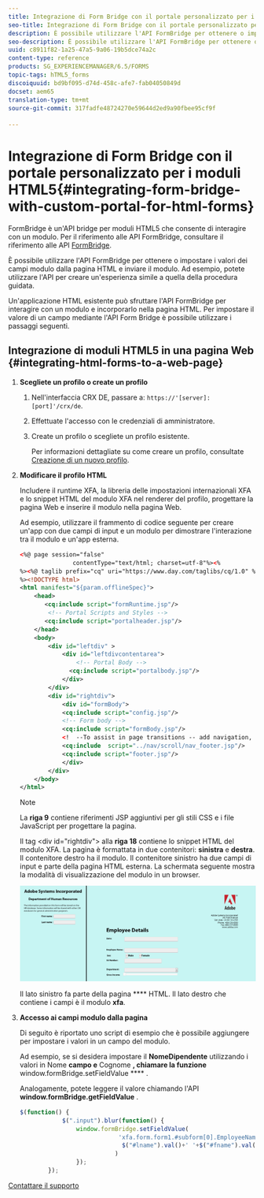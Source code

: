 ```yaml
---
title: Integrazione di Form Bridge con il portale personalizzato per i moduli HTML5
seo-title: Integrazione di Form Bridge con il portale personalizzato per i moduli HTML5
description: È possibile utilizzare l'API FormBridge per ottenere o impostare i valori dei campi modulo dalla pagina HTML e inviare il modulo.
seo-description: È possibile utilizzare l'API FormBridge per ottenere o impostare i valori dei campi modulo dalla pagina HTML e inviare il modulo.
uuid: c8911f82-1a25-47a5-9a06-19b5dce74a2c
content-type: reference
products: SG_EXPERIENCEMANAGER/6.5/FORMS
topic-tags: hTML5_forms
discoiquuid: bd9bf095-d74d-458c-afe7-fab04050849d
docset: aem65
translation-type: tm+mt
source-git-commit: 317fadfe48724270e59644d2ed9a90fbee95cf9f

---
```



# Integrazione di Form Bridge con il portale personalizzato per i moduli HTML5{#integrating-form-bridge-with-custom-portal-for-html-forms}

FormBridge è un&#39;API bridge per moduli HTML5 che consente di interagire con un modulo. Per il riferimento alle API FormBridge, consultare il riferimento alle API [FormBridge](/help/forms/using/form-bridge-apis.md).

È possibile utilizzare l&#39;API FormBridge per ottenere o impostare i valori dei campi modulo dalla pagina HTML e inviare il modulo. Ad esempio, potete utilizzare l&#39;API per creare un&#39;esperienza simile a quella della procedura guidata.

Un&#39;applicazione HTML esistente può sfruttare l&#39;API FormBridge per interagire con un modulo e incorporarlo nella pagina HTML. Per impostare il valore di un campo mediante l&#39;API Form Bridge è possibile utilizzare i passaggi seguenti.

## Integrazione di moduli HTML5 in una pagina Web {#integrating-html-forms-to-a-web-page}

1. **Scegliete un profilo o create un profilo**

   1. Nell&#39;interfaccia CRX DE, passare a: `https://'[server]:[port]'/crx/de`.
   1. Effettuate l&#39;accesso con le credenziali di amministratore.
   1. Create un profilo o scegliete un profilo esistente.

      Per informazioni dettagliate su come creare un profilo, consultate [Creazione di un nuovo profilo](/help/forms/using/custom-profile.md).

1. **Modificare il profilo HTML**

   Includere il runtime XFA, la libreria delle impostazioni internazionali XFA e lo snippet HTML del modulo XFA nel renderer del profilo, progettare la pagina Web e inserire il modulo nella pagina Web.

   Ad esempio, utilizzare il frammento di codice seguente per creare un&#39;app con due campi di input e un modulo per dimostrare l&#39;interazione tra il modulo e un&#39;app esterna.

   ```xml
   <%@ page session="false"
                  contentType="text/html; charset=utf-8"%><%
   %><%@ taglib prefix="cq" uri="https://www.day.com/taglibs/cq/1.0" %><%
   %><!DOCTYPE html>
   <html manifest="${param.offlineSpec}">
       <head>
          <cq:include script="formRuntime.jsp"/>
           <!-- Portal Scripts and Styles -->
          <cq:include script="portalheader.jsp"/>
       </head>
       <body>
           <div id="leftdiv" >
               <div id="leftdivcontentarea">
                   <!-- Portal Body -->
                 <cq:include script="portalbody.jsp"/>
               </div>
           </div>
           <div id="rightdiv">
               <div id="formBody">
               <cq:include script="config.jsp"/>
               <!-- Form body -->
               <cq:include script="formBody.jsp"/>
               <!  --To assist in page transitions -- add navigation, based on scrolling -->
               <cq:include  script="../nav/scroll/nav_footer.jsp"/>
               <cq:include script="footer.jsp"/>
               </div>
           </div>
       </body>
   </html>
   ```

   >[!NOTE]
   >
   >La **riga 9** contiene riferimenti JSP aggiuntivi per gli stili CSS e i file JavaScript per progettare la pagina.
   >
   >
   >Il tag &lt;div id=&quot;rightdiv&quot;> alla **riga 18** contiene lo snippet HTML del modulo XFA.
   La pagina è formattata in due contenitori: **sinistra** e **destra**. Il contenitore destro ha il modulo. Il contenitore sinistro ha due campi di input e parte della pagina HTML esterna.
   La schermata seguente mostra la modalità di visualizzazione del modulo in un browser.

   ![portale](assets/portal.jpg)

   Il lato sinistro fa parte della pagina **** HTML. Il lato destro che contiene i campi è il modulo **xfa**.

1. **Accesso ai campi modulo dalla pagina**

   Di seguito è riportato uno script di esempio che è possibile aggiungere per impostare i valori in un campo del modulo.

   Ad esempio, se si desidera impostare il **NomeDipendente** utilizzando i valori in Nome **campo e** Cognome **, chiamare la funzione** window.formBridge.setFieldValue **** .

   Analogamente, potete leggere il valore chiamando l&#39;API **window.formBridge.getFieldValue** .

   ```javascript
   $(function() {
               $(".input").blur(function() {
                   window.formBridge.setFieldValue(
                               'xfa.form.form1.#subform[0].EmployeeName',
                                $("#lname").val()+' '+$("#fname").val()
                              )
                   });
           });
   ```

[Contattare il supporto](https://www.adobe.com/account/sign-in.supportportal.html)
